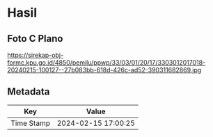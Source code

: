 # Hasil

## Foto C Plano

https://sirekap-obj-formc.kpu.go.id/4850/pemilu/ppwp/33/03/01/20/17/3303012017018-20240215-100127--27b083bb-618d-426c-ad52-390311682869.jpg


## Metadata

| Key        | Value               |
| ---------- | ------------------- |
| Time Stamp | 2024-02-15 17:00:25 |




